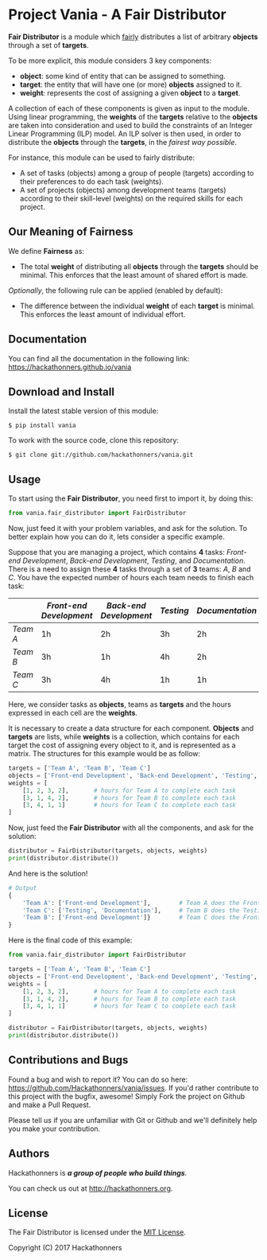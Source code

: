 # Project Vania - A Fair Distributor
**Fair Distributor** is a module which [fairly](#our-meaning-of-fairness) distributes a list of arbitrary **objects** through a set of **targets**.

To be more explicit, this module considers 3 key components:
* **object**: some kind of entity that can be assigned to something.
* **target**: the entity that will have one (or more) **objects** assigned to it.
* **weight**: represents the cost of assigning a given **object** to a **target**.

A collection of each of these components is given as input to the module.
Using linear programming, the **weights** of the **targets** relative to the **objects** are taken into consideration and used to build the constraints of an Integer Linear Programming (ILP) model. An ILP solver is then used, in order to distribute the **objects** through the **targets**, in the *fairest way possible*.

For instance, this module can be used to fairly distribute:
* A set of tasks (objects) among a group of people (targets) according to their preferences to do each task (weights).
* A set of projects (objects) among development teams (targets) according to their skill-level (weights) on the required skills for each project.


## Our Meaning of Fairness

We define **Fairness** as:
 * The total **weight** of distributing all **objects** through the **targets** should be minimal.
This enforces that the least amount of shared effort is made.

_Optionally_, the following rule can be applied (enabled by default):
 * The difference between the individual **weight** of each **target** is minimal.
This enforces the least amount of individual effort.

## Documentation

You can find all the documentation in the following link:
https://hackathonners.github.io/vania

## Download and Install

Install the latest stable version of this module:

    $ pip install vania

To work with the source code, clone this repository:

    $ git clone git://github.com/hackathonners/vania.git

## Usage
To start using the **Fair Distributor**, you need first to import it, by doing this:
```python
from vania.fair_distributor import FairDistributor
```
Now, just feed it with your problem variables, and ask for the solution.
To better explain how you can do it, lets consider a specific example.

Suppose that you are managing a project, which contains **4** tasks: _Front-end Development_, _Back-end Development_, _Testing_, and _Documentation_.
There is a need to assign these **4** tasks through a set of **3** teams: _A_, _B_ and _C_.
You have the expected number of hours each team needs to finish each task:

|        |*Front-end Development*|*Back-end Development*|*Testing*|*Documentation*| 
|--------|-----------------------|----------------------|---------|---------------|
|_Team A_|          1h           |          2h          |    3h   |       2h      |
|_Team B_|          3h           |          1h          |    4h   |       2h      |
|_Team C_|          3h           |          4h          |    1h   |       1h      |

Here, we consider tasks as **objects**, teams as **targets** and the hours expressed in each cell are the **weights**.

It is necessary to create a data structure for each component. **Objects** and **targets** are lists, while **weights** is a collection, which contains for each target the cost of assigning every object to it, and is represented as a matrix.
The structures for this example would be as follow:

```python
targets = ['Team A', 'Team B', 'Team C']
objects = ['Front-end Development', 'Back-end Development', 'Testing', 'Documentation']
weights = [
    [1, 2, 3, 2],		# hours for Team A to complete each task
    [3, 1, 4, 2],		# hours for Team B to complete each task
    [3, 4, 1, 1]		# hours for Team C to complete each task
]
```

Now, just feed the **Fair Distributor** with all the components, and ask for the solution:
```python
distributor = FairDistributor(targets, objects, weights)
print(distributor.distribute())
```

And here is the solution!
```python
# Output
{
    'Team A': ['Front-end Development'],        # Team A does the Front-end Development
    'Team C': ['Testing', 'Documentation'],     # Team B does the Testing and Documentation
    'Team B': ['Front-end Development']}        # Team C does the Front-end Development
}
```

Here is the final code of this example:
```python
from vania.fair_distributor import FairDistributor

targets = ['Team A', 'Team B', 'Team C']
objects = ['Front-end Development', 'Back-end Development', 'Testing', 'Documentation']
weights = [
    [1, 2, 3, 2],		# hours for Team A to complete each task
    [3, 1, 4, 2],		# hours for Team B to complete each task
    [3, 4, 1, 1]		# hours for Team C to complete each task
]

distributor = FairDistributor(targets, objects, weights)
print(distributor.distribute())
```

## Contributions and Bugs

Found a bug and wish to report it? You can do so here: https://github.com/Hackathonners/vania/issues.
If you'd rather contribute to this project with the bugfix, awesome! Simply Fork the project on Github and make a Pull Request.

Please tell us if you are unfamiliar with Git or Github and we'll definitely help you make your contribution.

## Authors

Hackathonners is **_a group of people who build things_**.

You can check us out at http://hackathonners.org.

## License

The Fair Distributor is licensed under the [MIT License](https://opensource.org/licenses/MIT).

Copyright (C) 2017 Hackathonners
